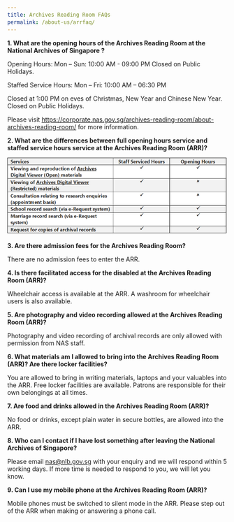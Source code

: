 ```yaml
---
title: Archives Reading Room FAQs
permalink: /about-us/arrfaq/
---
```

**1. What are the opening hours of the Archives Reading Room at the National Archives of Singapore ?**

Opening Hours:
Mon – Sun: 10:00 AM - 09:00 PM
Closed on Public Holidays.
 
Staffed Service Hours:
Mon – Fri: 10:00 AM – 06:30 PM
 
Closed at 1:00 PM on eves of Christmas, New Year and Chinese New Year.
Closed on Public Holidays.
 
Please visit https://corporate.nas.gov.sg/archives-reading-room/about-archives-reading-room/ for more information.


**2. What are the differences between full opening hours service and staffed service hours service at the Archives Reading Room (ARR)?**

![](/images/arrservicehours.png)


**3.	 Are there admission fees for the Archives Reading Room?**

There are no admission fees to enter the ARR.


**4.	 Is there facilitated access for the disabled at the Archives Reading Room (ARR)?**

Wheelchair access is available at the ARR. A washroom for wheelchair users is also available.


**5.	Are photography and video recording allowed at the Archives Reading Room (ARR)?**

Photography and video recording of archival records are only allowed with permission from NAS staff.

**6.	What materials am I allowed to bring into the Archives Reading Room (ARR)? Are there locker facilities?**

You are allowed to bring in writing materials, laptops and your valuables into the ARR.
Free locker facilities are available. Patrons are responsible for their own belongings at all times.


**7.	Are food and drinks allowed in the Archives Reading Room (ARR)?**

No food or drinks, except plain water in secure bottles, are allowed into the ARR.


**8.	Who can I contact if I have lost something after leaving the National Archives of Singapore?**

Please email nas@nlb.gov.sg with your enquiry and we will respond within 5 working days. If more time is needed to respond to you, we will let you know.


**9.	Can I use my mobile phone at the Archives Reading Room (ARR)?**

Mobile phones must be switched to silent mode in the ARR.
Please step out of the ARR when making or answering a phone call.